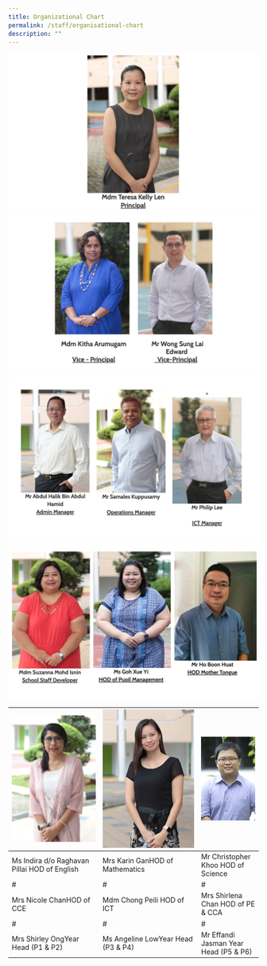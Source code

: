 ```yaml
---
title: Organizational Chart
permalink: /staff/organisational-chart
description: ""
---
```

![](/images/principal.png)
![](/images/vice%20principals.png)
![](/images/managers.png)
![](/images/HOD.png)

| ![](/images/Ms%20Indira%20do%20R%20Pillai.jpeg) | ![](/images/Mrs%20Karin%20Gan-Yeo.jpeg) | ![](/images/Mr%20Christopher%20Khoo.jpeg)  |
|---|---|---|
| Ms Indira d/o Raghavan Pillai  HOD of English | Mrs Karin GanHOD of Mathematics | Mr Christopher Khoo  HOD of Science |
|  # |  # |  #  |
| Mrs Nicole ChanHOD of CCE | Mdm Chong Peili HOD of ICT | Mrs Shirlena Chan  HOD of PE & CCA  |
| # | # | # |
| Mrs Shirley OngYear Head (P1 & P2) | Ms Angeline LowYear Head (P3 & P4) | Mr Effandi Jasman Year Head (P5 & P6) |